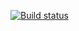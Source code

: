 [![Build status](https://ci.appveyor.com/api/projects/status/w16lbg5ogf96hnry?svg=true)](https://ci.appveyor.com/project/OlgaMelman/selenide)
